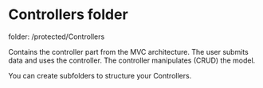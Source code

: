 Controllers folder
===

folder: /protected/Controllers

Contains the controller part from the MVC architecture.
The user submits data and uses the controller.
The controller manipulates (CRUD) the model.

You can create subfolders to structure your Controllers.
